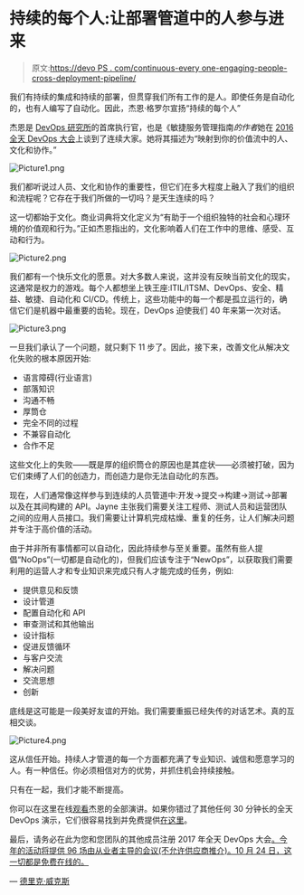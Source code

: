 # 持续的每个人:让部署管道中的人参与进来

> 原文:[https://devo PS . com/continuous-every one-engaging-people-cross-deployment-pipeline/](https://devops.com/continuous-everyone-engaging-people-across-deployment-pipeline/)

我们有持续的集成和持续的部署，但贯穿我们所有工作的是人。即使任务是自动化的，也有人编写了自动化。因此，杰恩·格罗尔宣扬“持续的每个人”

杰恩是 [DevOps 研究所](http://devopsinstitute.com/)的首席执行官，也是《敏捷服务管理指南*的作者*她在 [2016 全天 DevOps 大会](http://www.alldaydevops.com/)上谈到了连续大家。她将其描述为“映射到你的价值流中的人、文化和协作。”

![Picture1.png](../Images/4d0dc4d9636d63cfe13296db2e8f8117.png)

我们都听说过人员、文化和协作的重要性，但它们在多大程度上融入了我们的组织和流程呢？它存在于我们所做的一切吗？是天生连续的吗？

这一切都始于文化。商业词典将文化定义为“有助于一个组织独特的社会和心理环境的价值观和行为。”正如杰恩指出的，文化影响着人们在工作中的思维、感受、互动和行为。

![Picture2.png](../Images/71309a5cced0464a6a7683b5c8cb9856.png)

我们都有一个快乐文化的愿景。对大多数人来说，这并没有反映当前文化的现实，这通常是权力的游戏。每个人都想坐上铁王座:ITIL/ITSM、DevOps、安全、精益、敏捷、自动化和 CI/CD。传统上，这些功能中的每一个都是孤立运行的，确信它们是机器中最重要的齿轮。现在，DevOps 迫使我们 40 年来第一次对话。

![Picture3.png](../Images/8cad4c4c5546e3321e6041c8d3228876.png)

一旦我们承认了一个问题，就只剩下 11 步了。因此，接下来，改善文化从解决文化失败的根本原因开始:

*   语言障碍(行业语言)
*   部落知识
*   沟通不畅
*   厚筒仓
*   完全不同的过程
*   不兼容自动化
*   合作不足

这些文化上的失败——既是厚的组织筒仓的原因也是其症状——必须被打破，因为它们束缚了人们的创造力，而创造力是你无法自动化的东西。

现在，人们通常像这样参与到连续的人员管道中:开发→提交→构建→测试→部署以及在其间构建的 API。Jayne 主张我们需要关注工程师、测试人员和运营团队之间的应用人员接口。我们需要让计算机完成枯燥、重复的任务，让人们解决问题并专注于高价值的活动。

由于并非所有事情都可以自动化，因此持续参与至关重要。虽然有些人提倡“NoOps”(一切都是自动化的)，但我们应该专注于“NewOps”，以获取我们需要利用的运营人才和专业知识来完成只有人才能完成的任务，例如:

*   提供意见和反馈
*   设计管道
*   配置自动化和 API
*   审查测试和其他输出
*   设计指标
*   促进反馈循环
*   与客户交流
*   解决问题
*   交流思想
*   创新

底线是这可能是一段美好友谊的开始。我们需要重振已经失传的对话艺术。真的互相交谈。

![Picture4.png](../Images/560a86e347b30465ee64b76eb3972d6f.png)

这从信任开始。持续人才管道的每一个方面都充满了专业知识、诚信和愿意学习的人。有一种信任。你必须相信对方的优势，并抓住机会持续接触。

只有在一起，我们才能不断提高。

你可以在这里在线[观看](https://youtu.be/oGX8DB9aZb0)杰恩的全部演讲。如果你错过了其他任何 30 分钟长的全天 DevOps 演示，它们很容易找到并免费提供[在这里](http://www.sonatype.com/all-day-devops-on-demand?__hstc=160429922.6e550c6bb5ab39a60b15e9b7c028fd0a.1493638577119.1494443626956.1498656981091.3&__hssc=160429922.1.1498656981091&__hsfp=3068842812)。

最后，请务必在此为您和您团队的其他成员注册 2017 年全天 DevOps 大会[。今年的活动将提供 96 场由从业者主导的会议(不允许供应商推介)。10 月 24 日，这一切都是免费在线的。](http://www.alldaydevops.com/)

— [德里克·威克斯](https://devops.com/author/derek-e-weeks/)